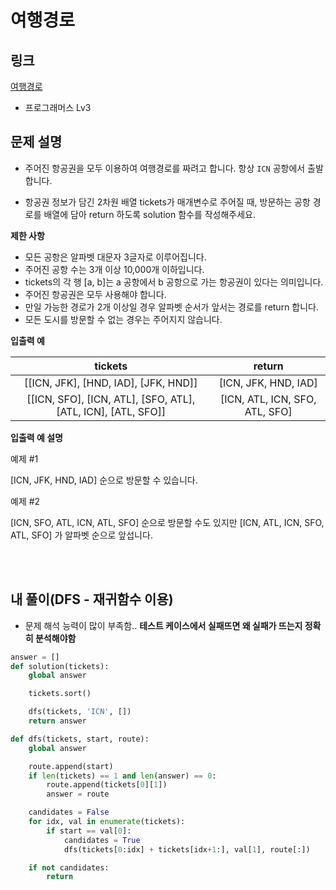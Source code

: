 # 여행경로

## 링크

[여행경로](https://programmers.co.kr/learn/courses/30/lessons/43164#)

- 프로그래머스 Lv3

## 문제 설명

- 주어진 항공권을 모두 이용하여 여행경로를 짜려고 합니다. 항상 `ICN` 공항에서 출발합니다.

- 항공권 정보가 담긴 2차원 배열 tickets가 매개변수로 주어질 때, 방문하는 공항 경로를 배열에 담아 return 하도록 solution 함수를 작성해주세요.

**제한 사항**

- 모든 공항은 알파벳 대문자 3글자로 이루어집니다.
- 주어진 공항 수는 3개 이상 10,000개 이하입니다.
- tickets의 각 행 [a, b]는 a 공항에서 b 공항으로 가는 항공권이 있다는 의미입니다.
- 주어진 항공권은 모두 사용해야 합니다.
- 만일 가능한 경로가 2개 이상일 경우 알파벳 순서가 앞서는 경로를 return 합니다.
- 모든 도시를 방문할 수 없는 경우는 주어지지 않습니다.

**입출력 예**

|                           tickets                            |             return             |
| :----------------------------------------------------------: | :----------------------------: |
|             [[ICN, JFK], [HND, IAD], [JFK, HND]]             |      [ICN, JFK, HND, IAD]      |
| [[ICN, SFO], [ICN, ATL], [SFO, ATL], [ATL, ICN], [ATL, SFO]] | [ICN, ATL, ICN, SFO, ATL, SFO] |

**입출력 예 설명**

예제 #1

[ICN, JFK, HND, IAD] 순으로 방문할 수 있습니다.

예제 #2

[ICN, SFO, ATL, ICN, ATL, SFO] 순으로 방문할 수도 있지만 [ICN, ATL, ICN, SFO, ATL, SFO] 가 알파벳 순으로 앞섭니다.

<br></br>

## 내 풀이(DFS - 재귀함수 이용)

- 문제 해석 능력이 많이 부족함.. **테스트 케이스에서 실패뜨면 왜 실패가 뜨는지 정확히 분석해야함**

```python
answer = []
def solution(tickets):
    global answer

    tickets.sort()

    dfs(tickets, 'ICN', [])
    return answer

def dfs(tickets, start, route):
    global answer

    route.append(start)
    if len(tickets) == 1 and len(answer) == 0:
        route.append(tickets[0][1])
        answer = route

    candidates = False
    for idx, val in enumerate(tickets):
        if start == val[0]:
            candidates = True
            dfs(tickets[0:idx] + tickets[idx+1:], val[1], route[:])

    if not candidates:
        return
```
